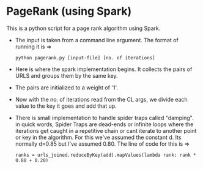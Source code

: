# PageRank (using Spark)
This is a python script for a page rank algorithm using Spark.

- The input is taken from a command line argument. The format of running it is =>
                                          
      python pagerank.py [input-file] [no. of iterations]

- Here is where the spark implementation begins. It collects the pairs of URLS and groups them by the same key.
- The pairs are initialized to a weight of '1'.
- Now with the no. of iterations read from the CL args, we divide each value to the key it goes and add that up.
- There is small implementation to handle spider traps called "damping". in quick words, Spider Traps are dead-ends or infinite loops where the iterations get caught in a repetitive chain or cant iterate to another point or key in the algorithm. For this we've assumed the constant d. Its normally d=0.85 but I've assumed 0.80. The line of code for this is =>

      ranks = urls_joined.reduceByKey(add).mapValues(lambda rank: rank * 0.80 + 0.20)

